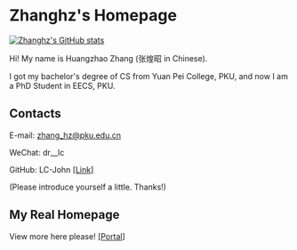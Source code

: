 # Zhanghz's Homepage

[![Zhanghz's GitHub stats](https://github-readme-stats.vercel.app/api?username=LC-John)](https://github.com/anuraghazra/github-readme-stats)

Hi! My name is Huangzhao Zhang (张煌昭 in Chinese).

I got my bachelor's degree of CS from Yuan Pei College, PKU, and now I am a PhD Student in EECS, PKU.

## Contacts

  E-mail: zhang_hz@pku.edu.cn

  WeChat: dr__lc

  GitHub: LC-John [[Link]](https://github.com/LC-John)

(Please introduce yourself a little. Thanks!)

## My Real Homepage

View more here please! [[Portal]](http://drlc5417.top/)
